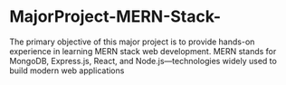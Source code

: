 # MajorProject-MERN-Stack-
The primary objective of this major project is to provide hands-on experience in learning MERN stack web development. MERN stands for MongoDB, Express.js, React, and Node.js—technologies widely used to build modern web applications
